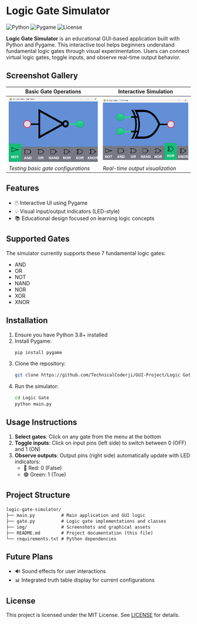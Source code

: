 # Logic Gate Simulator

![Python](https://img.shields.io/badge/python-3.8+-blue.svg)
![Pygame](https://img.shields.io/badge/pygame-2.1+-green.svg)
![License](https://img.shields.io/badge/license-MIT-orange.svg)

**Logic Gate Simulator** is an educational GUI-based application built with Python and Pygame. This interactive tool helps beginners understand fundamental logic gates through visual experimentation. Users can connect virtual logic gates, toggle inputs, and observe real-time output behavior.

## Screenshot Gallery
| Basic Gate Operations | Interactive Simulation |
|------------------------|------------------------|
| ![Basic Operations](https://github.com/TechnicalCoderji/GUI-Project/blob/50a801267a7f3c2dd151c220dd5f99f4c6686624/Logic%20Gate/img/s2.png) | ![Interactive Simulation](https://github.com/TechnicalCoderji/GUI-Project/blob/50a801267a7f3c2dd151c220dd5f99f4c6686624/Logic%20Gate/img/s1.png) |
| *Testing basic gate configurations* | *Real-time output visualization* |

## Features
- 🖱️ Interactive UI using Pygame
- 💡 Visual input/output indicators (LED-style)
- 📚 Educational design focused on learning logic concepts

## Supported Gates
The simulator currently supports these 7 fundamental logic gates:
- AND
- OR
- NOT
- NAND
- NOR
- XOR
- XNOR

## Installation
1. Ensure you have Python 3.8+ installed
2. Install Pygame:
   ```bash
   pip install pygame
   ```
3. Clone the repository:
   ```bash
   git clone https://github.com/TechnicalCoderji/GUI-Project/Logic Gate.git
   ```
4. Run the simulator:
   ```bash
   cd Logic Gate
   python main.py
   ```

## Usage Instructions
1. **Select gates**: Click on any gate from the menu at the bottom
2. **Toggle inputs**: Click on input pins (left side) to switch between 0 (OFF) and 1 (ON)
3. **Observe outputs**: Output pins (right side) automatically update with LED indicators:
   - 🔴 Red: 0 (False)
   - 🟢 Green: 1 (True)

## Project Structure
```
logic-gate-simulator/
├── main.py          # Main application and GUI logic
├── gate.py          # Logic gate implementations and classes
├── img/             # Screenshots and graphical assets
├── README.md        # Project documentation (this file)
└── requirements.txt # Python dependencies
```

## Future Plans
- 🔊 Sound effects for user interactions
- 📊 Integrated truth table display for current configurations

## License
This project is licensed under the MIT License. See [LICENSE](LICENSE) for details.
